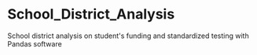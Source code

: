# School_District_Analysis
School district analysis on student's funding and standardized testing with Pandas software
